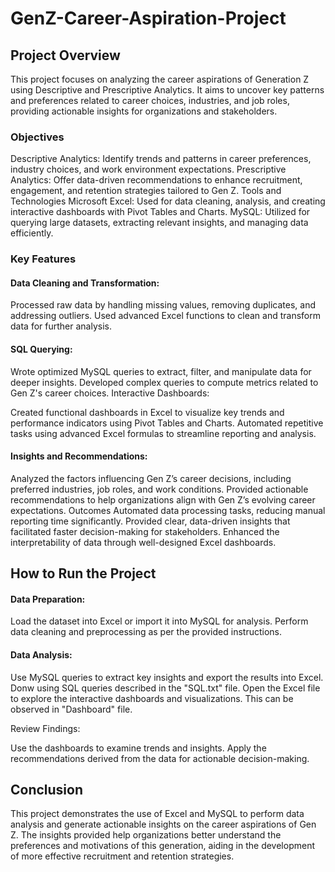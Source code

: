 # GenZ-Career-Aspiration-Project

## Project Overview
This project focuses on analyzing the career aspirations of Generation Z using Descriptive and Prescriptive Analytics. It aims to uncover key patterns and preferences related to career choices, industries, and job roles, providing actionable insights for organizations and stakeholders.

### Objectives
Descriptive Analytics: Identify trends and patterns in career preferences, industry choices, and work environment expectations.
Prescriptive Analytics: Offer data-driven recommendations to enhance recruitment, engagement, and retention strategies tailored to Gen Z.
Tools and Technologies
Microsoft Excel: Used for data cleaning, analysis, and creating interactive dashboards with Pivot Tables and Charts.
MySQL: Utilized for querying large datasets, extracting relevant insights, and managing data efficiently.

### Key Features

#### Data Cleaning and Transformation:

Processed raw data by handling missing values, removing duplicates, and addressing outliers.
Used advanced Excel functions to clean and transform data for further analysis.

#### SQL Querying:

Wrote optimized MySQL queries to extract, filter, and manipulate data for deeper insights.
Developed complex queries to compute metrics related to Gen Z's career choices.
Interactive Dashboards:

Created functional dashboards in Excel to visualize key trends and performance indicators using Pivot Tables and Charts.
Automated repetitive tasks using advanced Excel formulas to streamline reporting and analysis.

#### Insights and Recommendations:

Analyzed the factors influencing Gen Z’s career decisions, including preferred industries, job roles, and work conditions.
Provided actionable recommendations to help organizations align with Gen Z’s evolving career expectations.
Outcomes
Automated data processing tasks, reducing manual reporting time significantly.
Provided clear, data-driven insights that facilitated faster decision-making for stakeholders.
Enhanced the interpretability of data through well-designed Excel dashboards.

## How to Run the Project

#### Data Preparation:

Load the dataset into Excel or import it into MySQL for analysis.
Perform data cleaning and preprocessing as per the provided instructions.

#### Data Analysis:

Use MySQL queries to extract key insights and export the results into Excel. Donw using SQL queries described in the "SQL.txt" file.
Open the Excel file to explore the interactive dashboards and visualizations. This can be observed in "Dashboard" file.

Review Findings:

Use the dashboards to examine trends and insights.
Apply the recommendations derived from the data for actionable decision-making.

## Conclusion
This project demonstrates the use of Excel and MySQL to perform data analysis and generate actionable insights on the career aspirations of Gen Z. The insights provided help organizations better understand the preferences and motivations of this generation, aiding in the development of more effective recruitment and retention strategies.
